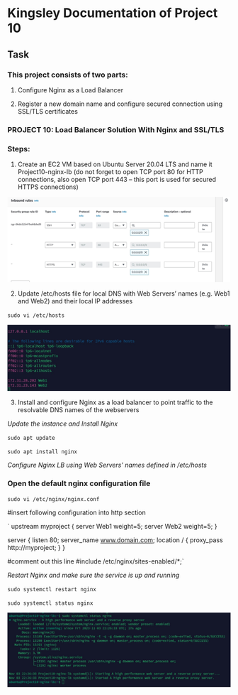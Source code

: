 # Kingsley Documentation of Project 10

## Task

### This project consists of two parts:

1. Configure Nginx as a Load Balancer

2. Register a new domain name and configure secured connection using SSL/TLS certificates

### PROJECT 10: Load Balancer Solution With Nginx and SSL/TLS

### Steps:

1. Create an EC2 VM based on Ubuntu Server 20.04 LTS and name it Project10-nginx-lb (do not forget to open TCP port 80 for HTTP connections, also open TCP port 443 – this port is used for secured HTTPS connections)

![nginx security group](./images/nginxlb-security-group.jpg)

2. Update /etc/hosts file for local DNS with Web Servers’ names (e.g. Web1 and Web2) and their local IP addresses

`sudo vi /etc/hosts`

![local dns update](./images/local-dns-update.jpg)

3. Install and configure Nginx as a load balancer to point traffic to the resolvable DNS names of the webservers

*Update the instance and Install Nginx*

`sudo apt update`

`sudo apt install nginx`

*Configure Nginx LB using Web Servers’ names defined in /etc/hosts*

### Open the default nginx configuration file

`sudo vi /etc/nginx/nginx.conf`

#insert following configuration into http section

` upstream myproject {
    server Web1 weight=5;
    server Web2 weight=5;
  }

server {
    listen 80;
    server_name www.domain.com;
    location / {
      proxy_pass http://myproject;
    }
  }

#comment out this line
#include /etc/nginx/sites-enabled/*;`

*Restart Nginx and make sure the service is up and running*

`sudo systemctl restart nginx`

`sudo systemctl status nginx`

![nginx status](./images/nginx-status.jpg)

